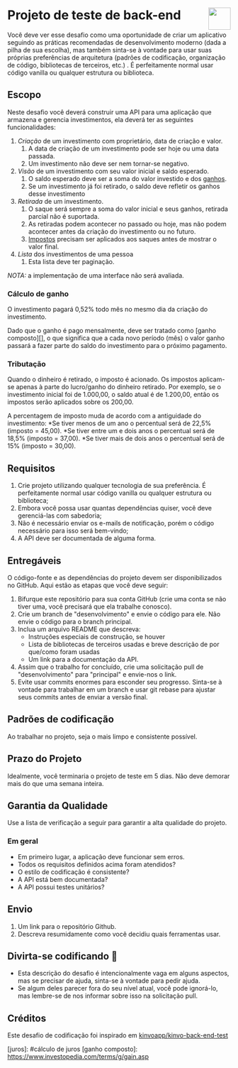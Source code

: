 # Projeto de teste de back-end <img src="https://coderockr.com/assets/images/coderockr.svg" align="right" height="50px" />

Você deve ver esse desafio como uma oportunidade de criar um aplicativo seguindo as práticas recomendadas de desenvolvimento moderno (dada a pilha de sua escolha), mas também sinta-se à vontade para usar suas próprias preferências de arquitetura (padrões de codificação, organização de código, bibliotecas de terceiros, etc.) . É perfeitamente normal usar código vanilla ou qualquer estrutura ou biblioteca.

## Escopo

Neste desafio você deverá construir uma API para uma aplicação que armazena e gerencia investimentos, ela deverá ter as seguintes funcionalidades:

1. _Criação_ de um investimento com proprietário, data de criação e valor.
    1. A data de criação de um investimento pode ser hoje ou uma data passada.
    2. Um investimento não deve ser nem tornar-se negativo.
2. _Visão_ de um investimento com seu valor inicial e saldo esperado.
    1. O saldo esperado deve ser a soma do valor investido e dos [ganhos][].
    2. Se um investimento já foi retirado, o saldo deve refletir os ganhos desse investimento
3. _Retirada_ de um investimento.
    1. O saque será sempre a soma do valor inicial e seus ganhos,
       retirada parcial não é suportada.
    2. As retiradas podem acontecer no passado ou hoje, mas não podem acontecer antes da criação do investimento ou no futuro.
    3. [Impostos][impostos] precisam ser aplicados aos saques antes de mostrar o valor final.
4. _Lista_ dos investimentos de uma pessoa
    1. Esta lista deve ter paginação.

_NOTA:_ a implementação de uma interface não será avaliada.

### Cálculo de ganho

O investimento pagará 0,52% todo mês no mesmo dia da criação do investimento.

Dado que o ganho é pago mensalmente, deve ser tratado como [ganho composto][], o que significa que a cada novo período (mês) o valor ganho passará a fazer parte do saldo do investimento para o próximo pagamento.

### Tributação

Quando o dinheiro é retirado, o imposto é acionado. Os impostos aplicam-se apenas à parte do lucro/ganho do dinheiro retirado. Por exemplo, se o investimento inicial foi de 1.000,00, o saldo atual é de 1.200,00, então os impostos serão aplicados sobre os 200,00.

A percentagem de imposto muda de acordo com a antiguidade do investimento:
*Se tiver menos de um ano o percentual será de 22,5% (imposto = 45,00).
*Se tiver entre um e dois anos o percentual será de 18,5% (imposto = 37,00).
*Se tiver mais de dois anos o percentual será de 15% (imposto = 30,00).

## Requisitos
1. Crie projeto utilizando qualquer tecnologia de sua preferência. É perfeitamente normal usar código vanilla ou qualquer estrutura ou biblioteca;
2. Embora você possa usar quantas dependências quiser, você deve gerenciá-las com sabedoria;
3. Não é necessário enviar os e-mails de notificação, porém o código necessário para isso será bem-vindo;
4. A API deve ser documentada de alguma forma.

## Entregáveis
O código-fonte e as dependências do projeto devem ser disponibilizados no GitHub. Aqui estão as etapas que você deve seguir:
1. Bifurque este repositório para sua conta GitHub (crie uma conta se não tiver uma, você precisará que ela trabalhe conosco).
2. Crie um branch de "desenvolvimento" e envie o código para ele. Não envie o código para o branch principal.
3. Inclua um arquivo README que descreva:
    - Instruções especiais de construção, se houver
    - Lista de bibliotecas de terceiros usadas e breve descrição de por que/como foram usadas
    - Um link para a documentação da API.
4. Assim que o trabalho for concluído, crie uma solicitação pull de "desenvolvimento" para "principal" e envie-nos o link.
5. Evite usar commits enormes para esconder seu progresso. Sinta-se à vontade para trabalhar em um branch e usar git rebase para ajustar seus commits antes de enviar a versão final.

## Padrões de codificação
Ao trabalhar no projeto, seja o mais limpo e consistente possível.

## Prazo do Projeto
Idealmente, você terminaria o projeto de teste em 5 dias. Não deve demorar mais do que uma semana inteira.

## Garantia da Qualidade
Use a lista de verificação a seguir para garantir a alta qualidade do projeto.

### Em geral
- Em primeiro lugar, a aplicação deve funcionar sem erros.
- Todos os requisitos definidos acima foram atendidos?
- O estilo de codificação é consistente?
- A API está bem documentada?
- A API possui testes unitários?

## Envio
1. Um link para o repositório Github.
2. Descreva resumidamente como você decidiu quais ferramentas usar.

## Divirta-se codificando 🤘
- Esta descrição do desafio é intencionalmente vaga em alguns aspectos, mas se precisar de ajuda, sinta-se à vontade para pedir ajuda.
- Se algum deles parecer fora do seu nível atual, você pode ignorá-lo, mas lembre-se de nos informar sobre isso na solicitação pull.

## Créditos

Este desafio de codificação foi inspirado em [kinvoapp/kinvo-back-end-test](https://github.com/kinvoapp/kinvo-back-end-test/blob/2f17d713de739e309d17a1a74a82c3fd0e66d128/README.md)

[ganhos]: #cálculo-ganho
[impostos]: #tributação
[juros]: #cálculo de juros
[ganho composto]: https://www.investopedia.com/terms/g/gain.asp